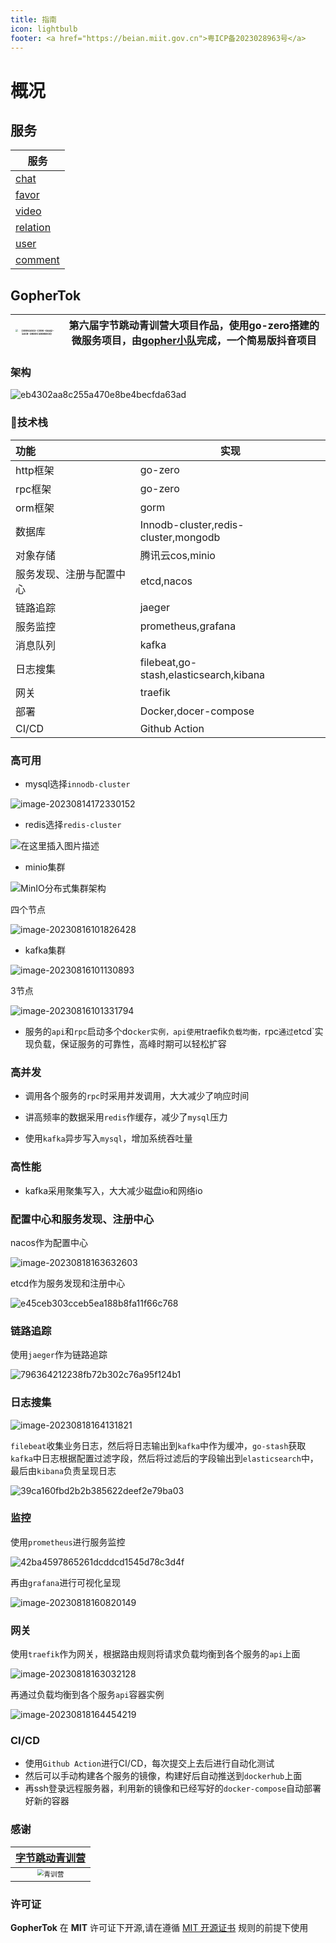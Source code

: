 ```yaml
---
title: 指南
icon: lightbulb
footer: <a href="https://beian.miit.gov.cn">粤ICP备2023028963号</a>
---
```


# 概况
## 服务
| 服务                      |
|-------------------------|
| [chat](chat.md)         |
| [favor](user.md)        |
| [video](video.md)       |
| [relation](relation.md) |
| [user](user.md)         |
| [comment](comment.md)      |

## GopherTok

| <img src="https://raw.githubusercontent.com/liuxianloveqiqi/Xian-imagehost/main/image/202308222108323.png" alt="{09951663-C990-6AA2-14C8-28D9C1DDBDCD}" style="zoom: 25%;" /> | 第六届字节跳动青训营大项目作品，使用go-zero搭建的微服务项目，由[gopher小队](https://github.com/GophersTeam/GopherTok)完成，一个简易版抖音项目 |
| ------------------------------------------------------------ | ------------------------------------------------------------ |



### 架构

![eb4302aa8c255a470e8be4becfda63ad](https://raw.githubusercontent.com/liuxianloveqiqi/Xian-imagehost/main/image/202308230226461.png)

### 🚀技术栈

| 功能                     | 实现                                   |
| :----------------------- | -------------------------------------- |
| http框架                 | go-zero                                |
| rpc框架                  | go-zero                                |
| orm框架                  | gorm                                   |
| 数据库                   | Innodb-cluster,redis-cluster,mongodb   |
| 对象存储                 | 腾讯云cos,minio                        |
| 服务发现、注册与配置中心 | etcd,nacos                             |
| 链路追踪                 | jaeger                                 |
| 服务监控                 | prometheus,grafana                     |
| 消息队列                 | kafka                                  |
| 日志搜集                 | filebeat,go-stash,elasticsearch,kibana |
| 网关                     | traefik                                |
| 部署                     | Docker,docer-compose                   |
| CI/CD                    | Github Action                          |

### 高可用

* mysql选择`innodb-cluster`

![image-20230814172330152](https://raw.githubusercontent.com/liuxianloveqiqi/Xian-imagehost/main/image/image-20230814172330152.png)


* redis选择`redis-cluster`

![在这里插入图片描述](https://raw.githubusercontent.com/liuxianloveqiqi/Xian-imagehost/main/image/watermark,type_ZmFuZ3poZW5naGVpdGk,shadow_10,text_aHR0cHM6Ly9ibG9nLmNzZG4ubmV0L3lyeDQyMDkwOQ==,size_16,color_FFFFFF,t_70.png)

* minio集群

![MinIO分布式集群架构](https://raw.githubusercontent.com/liuxianloveqiqi/Xian-imagehost/main/image/a36949e0b971475499fd9ec95ad3b32d~tplv-k3u1fbpfcp-zoom-in-crop-mark:4536:0:0:0-20230718162200891-20230814172546027.awebp)

四个节点

![image-20230816101826428](https://raw.githubusercontent.com/liuxianloveqiqi/Xian-imagehost/main/image/image-20230816101826428.png)

* kafka集群

![image-20230816101130893](https://raw.githubusercontent.com/liuxianloveqiqi/Xian-imagehost/main/image/image-20230816101130893.png)

3节点

![image-20230816101331794](https://raw.githubusercontent.com/liuxianloveqiqi/Xian-imagehost/main/image/image-20230816101331794.png)

* 服务的`api`和`rpc`启动多个do`cker实例，api使用`traefik`负载均衡，`rpc`通过`etcd`实现负载，保证服务的可靠性，高峰时期可以轻松扩容

### 高并发

* 调用各个服务的`rpc`时采用并发调用，大大减少了响应时间
* 讲高频率的数据采用`redis`作缓存，减少了`mysql`压力

* 使用`kafka`异步写入`mysql`，增加系统吞吐量

### 高性能

* kafka采用聚集写入，大大减少磁盘io和网络io

### 配置中心和服务发现、注册中心

nacos作为配置中心

![image-20230818163632603](https://raw.githubusercontent.com/liuxianloveqiqi/Xian-imagehost/main/image/image-20230818163632603.png)

etcd作为服务发现和注册中心

![e45ceb303cceb5ea188b8fa11f66c768](https://raw.githubusercontent.com/liuxianloveqiqi/Xian-imagehost/main/image/e45ceb303cceb5ea188b8fa11f66c768.png)

### 链路追踪

使用`jaeger`作为链路追踪

![796364212238fb72b302c76a95f124b1](https://raw.githubusercontent.com/liuxianloveqiqi/Xian-imagehost/main/image/796364212238fb72b302c76a95f124b1.png)

### 日志搜集

![image-20230818164131821](https://raw.githubusercontent.com/liuxianloveqiqi/Xian-imagehost/main/image/image-20230818164131821.png)

`filebeat`收集业务日志，然后将日志输出到`kafka`中作为缓冲，`go-stash`获取`kafka`中日志根据配置过滤字段，然后将过滤后的字段输出到`elasticsearch`中，最后由`kibana`负责呈现日志

![39ca160fbd2b2b385622deef2e79ba03](https://raw.githubusercontent.com/liuxianloveqiqi/Xian-imagehost/main/image/39ca160fbd2b2b385622deef2e79ba03.png)

### 监控

使用`prometheus`进行服务监控

![42ba4597865261dcddcd1545d78c3d4f](https://raw.githubusercontent.com/liuxianloveqiqi/Xian-imagehost/main/image/42ba4597865261dcddcd1545d78c3d4f.png)

再由`grafana`进行可视化呈现

![image-20230818160820149](https://raw.githubusercontent.com/liuxianloveqiqi/Xian-imagehost/main/image/image-20230818160820149.png)



### 网关

使用`traefik`作为网关，根据路由规则将请求负载均衡到各个服务的`api`上面

![image-20230818163032128](https://raw.githubusercontent.com/liuxianloveqiqi/Xian-imagehost/main/image/image-20230818163032128.png)

再通过负载均衡到各个服务`api`容器实例

![image-20230818164454219](https://raw.githubusercontent.com/liuxianloveqiqi/Xian-imagehost/main/image/image-20230818164454219.png)

### CI/CD

* 使用`Github Action`进行CI/CD，每次提交上去后进行自动化测试
* 然后可以手动构建各个服务的镜像，构建好后自动推送到`dockerhub`上面
* 再ssh登录远程服务器，利用新的镜像和已经写好的`docker-compose`自动部署好新的容器

### 感谢

|      [字节跳动青训营](https://youthcamp.bytedance.com/)      |
| :----------------------------------------------------------: |
| <img src="https://raw.githubusercontent.com/liuxianloveqiqi/Xian-imagehost/main/image/202308230232085.webp" alt="青训营" style="zoom: 67%;" /> |



### 许可证

**GopherTok** 在 **MIT** 许可证下开源,请在遵循 [MIT 开源证书](https://github.com/MashiroC/begonia/blob/master/LICENSE) 规则的前提下使用



